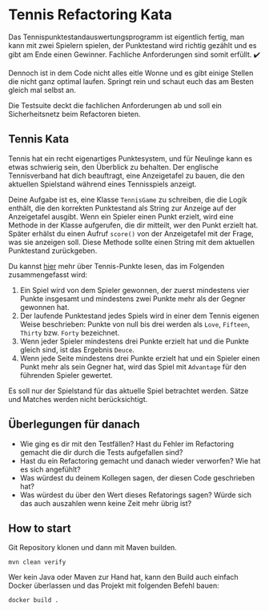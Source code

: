 # Tennis Refactoring Kata

Das Tennispunktestandauswertungsprogramm ist eigentlich fertig, man kann mit zwei Spielern spielen, der Punktestand wird richtig gezählt und es gibt am Ende einen Gewinner. Fachliche Anforderungen sind somit erfüllt. ✔️

Dennoch ist in dem Code nicht alles eitle Wonne und es gibt einige Stellen die nicht ganz optimal laufen. Springt rein und schaut euch das am Besten gleich mal selbst an.

Die Testsuite deckt die fachlichen Anforderungen ab und soll ein Sicherheitsnetz beim Refactoren bieten.

## Tennis Kata

Tennis hat ein recht eigenartiges Punktesystem, und für Neulinge kann es etwas schwierig sein, den Überblick zu behalten. Der englische Tennisverband hat dich beauftragt, eine Anzeigetafel zu bauen, die den aktuellen Spielstand während eines Tennisspiels anzeigt. 

Deine Aufgabe ist es, eine Klasse `TennisGame` zu schreiben, die die Logik enthält, die den korrekten Punktestand als String zur Anzeige auf der Anzeigetafel ausgibt. Wenn ein Spieler einen Punkt erzielt, wird eine Methode in der Klasse aufgerufen, die dir mitteilt, wer den Punkt erzielt hat. Später erhälst du einen Aufruf `score()` von der Anzeigetafel mit der Frage, was sie anzeigen soll. Diese Methode sollte einen String mit dem aktuellen Punktestand zurückgeben.

Du kannst [hier](http://en.wikipedia.org/wiki/Tennis#Scoring) mehr über Tennis-Punkte lesen, das im Folgenden zusammengefasst wird:

1. Ein Spiel wird von dem Spieler gewonnen, der zuerst mindestens vier Punkte insgesamt und mindestens zwei Punkte mehr als der Gegner gewonnen hat.
2. Der laufende Punktestand jedes Spiels wird in einer dem Tennis eigenen Weise beschrieben: Punkte von null bis drei werden als `Love`, `Fifteen`, `Thirty` bzw. `Forty` bezeichnet.
3. Wenn jeder Spieler mindestens drei Punkte erzielt hat und die Punkte gleich sind, ist das Ergebnis `Deuce`.
4. Wenn jede Seite mindestens drei Punkte erzielt hat und ein Spieler einen Punkt mehr als sein Gegner hat, wird das Spiel mit `Advantage` für den führenden Spieler gewertet.

Es soll nur der Spielstand für das aktuelle Spiel betrachtet werden. Sätze und Matches werden nicht berücksichtigt.


## Überlegungen für danach

* Wie ging es dir mit den Testfällen? Hast du Fehler im Refactoring gemacht die dir durch die Tests aufgefallen sind?
* Hast du ein Refactoring gemacht und danach wieder verworfen? Wie hat es sich angefühlt?
* Was würdest du deinem Kollegen sagen, der diesen Code geschrieben hat?
* Was würdest du über den Wert dieses Refatorings sagen? Würde sich das auch auszahlen wenn keine Zeit mehr übrig ist?


## How to start

Git Repository klonen und dann mit Maven builden.

```
mvn clean verify
```

Wer kein Java oder Maven zur Hand hat, kann den Build auch einfach Docker überlassen und das Projekt mit folgenden Befehl bauen: 

```
docker build .
```

